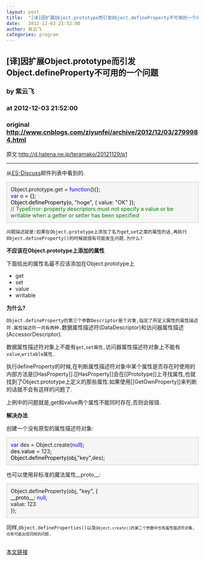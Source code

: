 ```yaml
---
layout: post
title:  "[译]因扩展Object.prototype而引发Object.defineProperty不可用的一个问题"
date:   2012-12-03 21:52:00
author: 紫云飞
categories: program
---
```


## [译]因扩展Object.prototype而引发Object.defineProperty不可用的一个问题
### by 紫云飞
### at 2012-12-03 21:52:00
### original <http://www.cnblogs.com/ziyunfei/archive/2012/12/03/2799984.html>

<p>原文:<a href="http://d.hatena.ne.jp/teramako/20121129/p1">http://d.hatena.ne.jp/teramako/20121129/p1</a></p><hr><p>从<a title="Object.prototype.get &amp; bye bye Object.defineProperty" href="https://mail.mozilla.org/pipermail/es-discuss/2012-November/026705.html">ES-Discuss</a>邮件列表中看到的.</p><div style="background-color:#f5f5f5;border:1px solid #cccccc;padding:10px">Object.prototype.get = <span style="color:#0000ff">function</span><span style="color:#000000">(){};<br></span><span style="color:#0000ff">var</span> o =<span style="color:#000000"> {};<br>Object.defineProperty(o, </span>"hoge", { value: "OK"<span style="color:#000000"> });<br></span><span style="color:#008000">//</span><span style="color:#008000"> TypeError: property descriptors must not specify a value or be writable when a getter or setter has been specified</span></div><p><code>问题描述就是:如果在Object.prototype上添加了名为</code><code>get</code>,<code>set之类的属性的话,再执行</code><code>Object.defineProperty()的时候就很有可能发生问题.为什么?</code></p><p><strong>不应该在Object.prototype上添加的属性</strong></p><p>下面给出的属性名最不应该添加在Object.prototype上</p><ul><li>get</li><li>set</li><li>value</li><li>writable</li></ul><p><strong>为什么?</strong></p><p><code>Object.defineProperty的第三个参数Descriptor是个对象,指定了所定义属性的属性描述符.属性描述符一共有两种.</code>数据属性描述符(DataDescriptor)和访问器属性描述(AccessorDescriptor).</p><p><dfn></dfn>数据属性描述符对象上不能有<code>get</code>,<code>set属性,</code>访问器属性描述符对象上不能有<code>value</code>,<code>writable属性.</code></p><p>执行defineProperty的时候,在判断属性描述符对象中某个属性是否存在时使用的内部方法是[[HasProperty]].[[HasProperty]]会在[[Prototype]]上寻找属性,也就找到了Object.prototype上定义的那些属性.如果使用[[GetOwnProperty]]来判断的话就不会有这样的问题了.</p><p>上例中的问题就是,get和value两个属性不能同时存在,否则会报错.</p><p><strong>解决办法</strong></p><p>创建一个没有原型的属性描述符对象:</p><div style="background-color:#f5f5f5;border:1px solid #cccccc;padding:10px"><span style="color:#0000ff">var</span> des = Object.create(<span style="color:#0000ff">null</span><span style="color:#000000">);<br>des.value </span>= 123<span style="color:#000000">;<br>Object.defineProperty(obj,</span>"key",des);</div><p>也可以使用非标准的魔法属性__proto__:</p><div style="background-color:#f5f5f5;border:1px solid #cccccc;padding:10px">Object.defineProperty(obj, "key"<span style="color:#000000">, {<br>  __proto__: </span><span style="color:#0000ff">null</span>,<br>  value: 123 <br>});</div><p>同样,<code>Object.defineProperties()以及<code>Object.create()的第二个参数中也有属性描述符对象,也有可能出现同样的问题</code>.</code></p><img src="http://www.cnblogs.com/ziyunfei/aggbug/2799984.html?type=1" width="1" height="1" alt=""><p><a href="http://www.cnblogs.com/ziyunfei/archive/2012/12/03/2799984.html">本文链接</a></p>